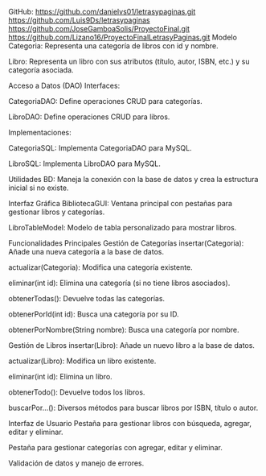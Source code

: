 GitHub:
https://github.com/danielvs01/letrasypaginas.git
https://github.com/Luis9Ds/letrasypaginas
https://github.com/JoseGamboaSolis/ProyectoFinal.git
https://github.com/Lizano16/ProyectoFinalLetrasyPaginas.git
Modelo
Categoria: Representa una categoría de libros con id y nombre.

Libro: Representa un libro con sus atributos (título, autor, ISBN, etc.) y su categoría asociada.

Acceso a Datos (DAO)
Interfaces:

CategoriaDAO: Define operaciones CRUD para categorías.

LibroDAO: Define operaciones CRUD para libros.

Implementaciones:

CategoriaSQL: Implementa CategoriaDAO para MySQL.

LibroSQL: Implementa LibroDAO para MySQL.

Utilidades
BD: Maneja la conexión con la base de datos y crea la estructura inicial si no existe.

Interfaz Gráfica
BibliotecaGUI: Ventana principal con pestañas para gestionar libros y categorías.

LibroTableModel: Modelo de tabla personalizado para mostrar libros.

Funcionalidades Principales
Gestión de Categorías
insertar(Categoria): Añade una nueva categoría a la base de datos.

actualizar(Categoria): Modifica una categoría existente.

eliminar(int id): Elimina una categoría (si no tiene libros asociados).

obtenerTodas(): Devuelve todas las categorías.

obtenerPorId(int id): Busca una categoría por su ID.

obtenerPorNombre(String nombre): Busca una categoría por nombre.

Gestión de Libros
insertar(Libro): Añade un nuevo libro a la base de datos.

actualizar(Libro): Modifica un libro existente.

eliminar(int id): Elimina un libro.

obtenerTodo(): Devuelve todos los libros.

buscarPor...(): Diversos métodos para buscar libros por ISBN, título o autor.

Interfaz de Usuario
Pestaña para gestionar libros con búsqueda, agregar, editar y eliminar.

Pestaña para gestionar categorías con agregar, editar y eliminar.

Validación de datos y manejo de errores.